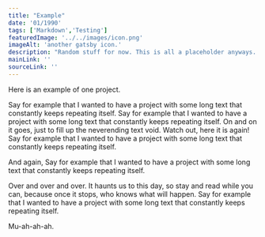 ```yaml
---
title: "Example"
date: '01/1990'
tags: ['Markdown','Testing']
featuredImage: '../../images/icon.png'
imageAlt: 'another gatsby icon.'
description: "Random stuff for now. This is all a placeholder anyways... besides it's almost lunch time."
mainLink: ''
sourceLink: ''
---
```


Here is an example of one project.

Say for example that I wanted to have a project with some long text that constantly keeps repeating itself. Say for example that I wanted to have a project with some long text that constantly keeps repeating itself. On and on it goes, just to fill up the neverending text void. Watch out, here it is again! Say for example that I wanted to have a project with some long text that constantly keeps repeating itself.  

And again, Say for example that I wanted to have a project with some long text that constantly keeps repeating itself.  

Over and over and over. It haunts us to this day, so stay and read while you can, because once it stops, who knows what will happen. Say for example that I wanted to have a project with some long text that constantly keeps repeating itself.  

Mu-ah-ah-ah.  
